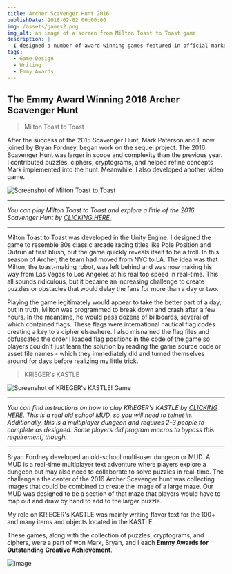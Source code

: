 ```yaml
---
title: Archer Scavenger Hunt 2016
publishDate: 2018-02-02 00:00:00
img: /assets/games2.png
img_alt: an image of a screen from Milton Toast to Toast game
description: |
  I designed a number of award winning games featured in official marketing for broadcast television
tags:
  - Game Design
  - Writing
  - Emmy Awards
---
```


## The Emmy Award Winning 2016 Archer Scavenger Hunt

> Milton Toast to Toast

After the success of the 2015 Scavenger Hunt, Mark Paterson and I, now joined by Bryan Fordney, began work on the sequel project. The 2016 Scavenger Hunt was larger in scope and complexity than the previous year. I contributed puzzles, ciphers, cryptograms, and helped refine concepts Mark implemented into the hunt. Meanwhile, I also developed another video game.

![Screenshot of Milton Toast to Toast](/assets/milton.png)

***

*You can play Milton Toast to Toast and explore a little of the 2016 Scavenger Hunt by <a href="https://figgis.agency/milton/" target="_blank">CLICKING HERE.</a>*

***

Milton Toast to Toast was developed in the Unity Engine. I designed the game to resemble 80s classic arcade racing titles like Pole Position and Outrun at first blush, but the game quickly reveals itself to be a troll. In this season of Archer, the team had moved from NYC to LA. The idea was that Milton, the toast-making robot, was left behind and was now making his way from Las Vegas to Los Angeles at his real top speed in real-time. This all sounds ridiculous, but it became an increasing challenge to create puzzles or obstacles that would delay the fans for more than a day or two.

Playing the game legitimately would appear to take the better part of a day, but in truth, Milton was programmed to break down and crash after a few hours. In the meantime, he would pass dozens of billboards, several of which contained flags. These flags were international nautical flag codes creating a key to a cipher elsewhere. I also misnamed the flag files and obfuscated the order I loaded flag positions in the code of the game so players couldn't just learn the solution by reading the game source code or asset file names - which they immediately did and turned themselves around for days before realizing my little trick.

>KRIEGER's KASTLE

![Screenshot of KRIEGER's KASTLE! Game](/assets/kastle.png)

***
*You can find instructions on how to play KRIEGER's KASTLE by <a href="https://figgis.agency/efkk_beta/" target="_blank">CLICKING HERE</a>. This is a real old school MUD, so you will need to telnet in. Additionally, this is a multiplayer dungeon and requires 2-3 people to complete as designed. Some players did program macros to bypass this requirement, though.*
***

Bryan Fordney developed an old-school multi-user dungeon or MUD. A MUD is a real-time multiplayer text adventure where players explore a dungeon but may also need to collaborate to solve puzzles in real-time. The challenge a the center of the 2016 Archer Scavenger hunt was collecting images that could be combined to create the image of a large maze. Our MUD was designed to be a section of that maze that players would have to map out and draw by hand to add to the larger puzzle.

My role on KRIEGER's KASTLE was mainly writing flavor text for the 100+ and many items and objects located in the KASTLE.

These games, along with the collection of puzzles, cryptograms, and ciphers, were a part of won Mark, Bryan, and I each **Emmy Awards for Outstanding Creative Achievement**.

![image](/assets/emmy_2016.jpg)